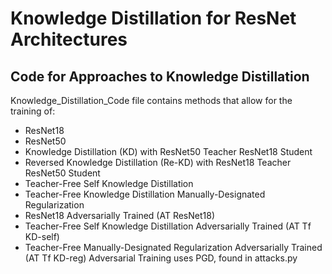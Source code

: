 # Knowledge Distillation for ResNet Architectures #
## Code for Approaches to Knowledge Distillation ##

Knowledge_Distillation_Code file contains methods that allow for the training of:
* ResNet18 
* ResNet50
* Knowledge Distillation (KD) with ResNet50 Teacher ResNet18 Student
* Reversed Knowledge Distillation (Re-KD) with ResNet18 Teacher ResNet50 Student
* Teacher-Free Self Knowledge Distillation
* Teacher-Free Knowledge Distillation Manually-Designated Regularization
* ResNet18 Adversarially Trained (AT ResNet18)
* Teacher-Free Self Knowledge Distillation Adversarially Trained (AT Tf KD-self)
* Teacher-Free Manually-Designated Regularization Adversarially Trained (AT Tf KD-reg)
Adversarial Training uses PGD, found in attacks.py
